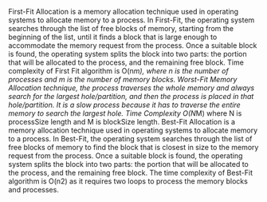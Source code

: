 First-Fit Allocation is a memory allocation technique used in operating systems to allocate memory to a process. In First-Fit, the operating system searches through the list of free blocks of memory, starting from the beginning of the list, until it finds a block that is large enough to accommodate the memory request from the process. Once a suitable block is found, the operating system splits the block into two parts: the portion that will be allocated to the process, and the remaining free block. Time complexity of First Fit algorithm is O(n*m), where n is the number of processes and m is the number of memory blocks.
Worst-Fit Memory Allocation technique, the process traverses the whole memory and always search for the largest hole/partition, and then the process is placed in that hole/partition. It is a slow process because it has to traverse the entire memory to search the largest hole. Time Complexity O(N*M)  where N is processSize length and M is blockSize length. 
Best-Fit Allocation is a memory allocation technique used in operating systems to allocate memory to a process. In Best-Fit, the operating system searches through the list of free blocks of memory to find the block that is closest in size to the memory request from the process. Once a suitable block is found, the operating system splits the block into two parts: the portion that will be allocated to the process, and the remaining free block. The time complexity of Best-Fit algorithm is O(n2) as it requires two loops to process the memory blocks and processes.
